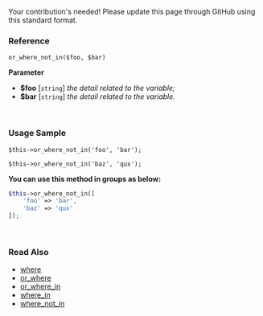 Your contribution's needed!
Please update this page through GitHub using this standard format.

### Reference
`or_where_not_in($foo, $bar)`

**Parameter**
* **$foo** [`string`] *the detail related to the variable;*
* **$bar** [`string`] *the detail related to the variable.*

&nbsp;

### Usage Sample
`$this->or_where_not_in('foo', 'bar');`

`$this->or_where_not_in('baz', 'qux');`

**You can use this method in groups as below:**
```php
$this->or_where_not_in([
    'foo' => 'bar',
    'baz' => 'qux'
]);
```

&nbsp;

### Read Also
* [where](./where)
* [or_where](./or_where)
* [or_where_in](./or_where_in)
* [where_in](./where_in)
* [where_not_in](./where_not_in)
